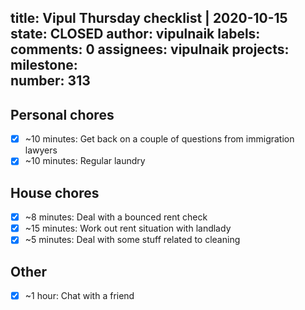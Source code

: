 title:	Vipul Thursday checklist | 2020-10-15
state:	CLOSED
author:	vipulnaik
labels:	
comments:	0
assignees:	vipulnaik
projects:	
milestone:	
number:	313
--
## Personal chores

- [x] ~10 minutes: Get back on a couple of questions from immigration lawyers
- [x] ~10 minutes: Regular laundry

## House chores

- [x] ~8 minutes: Deal with a bounced rent check
- [x] ~15 minutes: Work out rent situation with landlady
- [x] ~5 minutes: Deal with some stuff related to cleaning

## Other

- [x] ~1 hour: Chat with a friend
